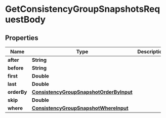 

# GetConsistencyGroupSnapshotsRequestBody


## Properties

Name | Type | Description | Notes
------------ | ------------- | ------------- | -------------
**after** | **String** |  |  [optional]
**before** | **String** |  |  [optional]
**first** | **Double** |  |  [optional]
**last** | **Double** |  |  [optional]
**orderBy** | [**ConsistencyGroupSnapshotOrderByInput**](ConsistencyGroupSnapshotOrderByInput.md) |  |  [optional]
**skip** | **Double** |  |  [optional]
**where** | [**ConsistencyGroupSnapshotWhereInput**](ConsistencyGroupSnapshotWhereInput.md) |  |  [optional]



